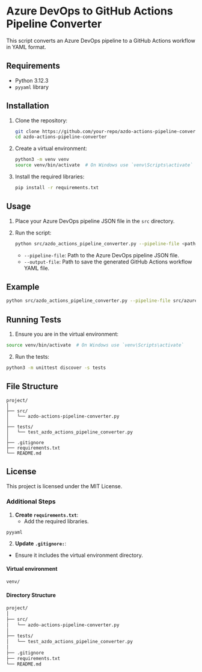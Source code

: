 # Azure DevOps to GitHub Actions Pipeline Converter

This script converts an Azure DevOps pipeline to a GitHub Actions workflow in YAML format.

## Requirements

- Python 3.12.3
- `pyyaml` library

## Installation

1. Clone the repository:
    ```bash
    git clone https://github.com/your-repo/azdo-actions-pipeline-converter.git
    cd azdo-actions-pipeline-converter
    ```

2. Create a virtual environment:
    ```bash
    python3 -m venv venv
    source venv/bin/activate  # On Windows use `venv\Scripts\activate`
    ```

3. Install the required libraries:
    ```bash
    pip install -r requirements.txt
    ```

## Usage

1. Place your Azure DevOps pipeline JSON file in the `src` directory.

2. Run the script:
    ```bash
    python src/azdo_actions_pipeline_converter.py --pipeline-file <path_to_pipeline_file> --output-file <path_to_output_file>
    ```

    - `--pipeline-file`: Path to the Azure DevOps pipeline JSON file.
    - `--output-file`: Path to save the generated GitHub Actions workflow YAML file.

## Example

```bash
python src/azdo_actions_pipeline_converter.py --pipeline-file src/azure-pipeline.json --output-file .github/workflows/ci.yml
```

## Running Tests

1. Ensure you are in the virtual environment:

```bash
source venv/bin/activate  # On Windows use `venv\Scripts\activate`
```

2. Run the tests:

```bash
python3 -m unittest discover -s tests
```

## File Structure
```
project/
│
├── src/
│   └── azdo-actions-pipeline-converter.py
│
├── tests/
│   └── test_azdo_actions_pipeline_converter.py
│
├── .gitignore
├── requirements.txt
└── README.md
```

## License

This project is licensed under the MIT License.

### Additional Steps

1. **Create `requirements.txt`**:
   - Add the required libraries.

```plaintext
pyyaml
```

2. **Update `.gitignore:`**:
* Ensure it includes the virtual environment directory.

#### Virtual environment
```bash
venv/
```

#### Directory Structure

```bash
project/
│
├── src/
│   └── azdo-actions-pipeline-converter.py
│
├── tests/
│   └── test_azdo_actions_pipeline_converter.py
│
├── .gitignore
├── requirements.txt
└── README.md
```